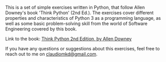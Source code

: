 This is a set of simple exercises written in Python, that follow Allen Downey's book 'Think Python' (2nd Ed.). The exercises cover different
properties and characteristics of Python 3 as a programming language, as well as some basic problem-solving skill from the world of Software
Engineering covered by this book.

Link to the book: [Think Python 2nd Edition, by Allen Downey](https://greenteapress.com/thinkpython2/thinkpython2.pdf)

If you have any questions or suggestions about this exercises, feel free to reach out to me on
[claudiomkd@gmail.com](mailto:claudiomkd@gmail.com).
